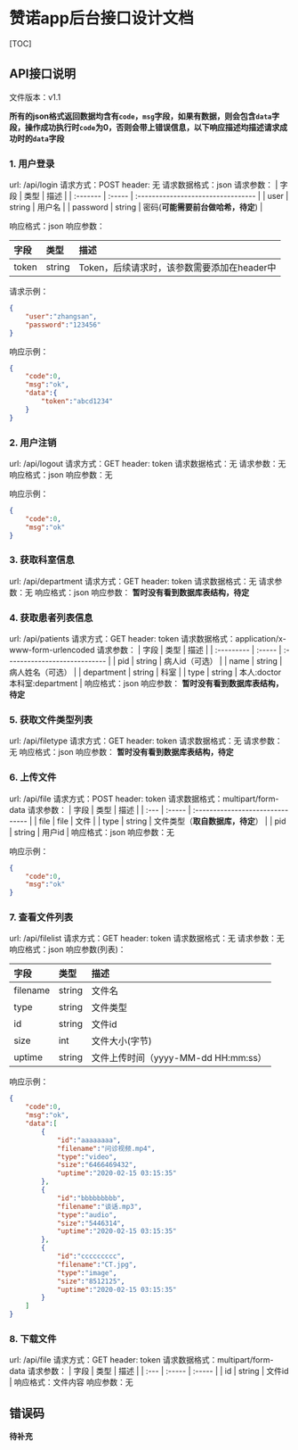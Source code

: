 # 赞诺app后台接口设计文档

[TOC]

## API接口说明

文件版本：v1.1

**所有的json格式返回数据均含有`code`，`msg`字段，如果有数据，则会包含`data`字段，操作成功执行时`code`为0，否则会带上错误信息，以下响应描述均描述请求成功时的`data`字段**

### 1. 用户登录

url: /api/login
请求方式：POST
header: 无
请求数据格式：json
请求参数：
| 字段     | 类型   | 描述                               |
| :------- | :----- | :--------------------------------- |
| user     | string | 用户名                             |
| password | string | 密码(**可能需要前台做哈希，待定**) |

响应格式：json
响应参数：

| 字段  | 类型   | 描述                                        |
| :---- | :----- | :------------------------------------------ |
| token | string | Token，后续请求时，该参数需要添加在header中 |

请求示例：

```json
{
    "user":"zhangsan",
    "password":"123456"
}
```

响应示例：
```json
{
    "code":0,
    "msg":"ok",
    "data":{
        "token":"abcd1234"
    }
}
```

### 2. 用户注销

url: /api/logout
请求方式：GET
header: token
请求数据格式：无
请求参数：无
响应格式：json
响应参数：无

响应示例：
```json
{
    "code":0,
    "msg":"ok"
}
```

### 3. 获取科室信息
url: /api/department
请求方式：GET
header: token
请求数据格式：无
请求参数：无
响应格式：json
响应参数：
**暂时没有看到数据库表结构，待定**

### 4. 获取患者列表信息

url: /api/patients
请求方式：GET
header: token
请求数据格式：application/x-www-form-urlencoded
请求参数：
| 字段       | 类型   | 描述                          |
| :--------- | :----- | :---------------------------- |
| pid        | string | 病人id（可选）                |
| name       | string | 病人姓名（可选）              |
| department | string | 科室                          |
| type       | string | 本人:doctor 本科室:department |
响应格式：json
响应参数：
**暂时没有看到数据库表结构，待定**

### 5. 获取文件类型列表

url: /api/filetype
请求方式：GET
header: token
请求数据格式：无
请求参数：无
响应格式：json
响应参数：
**暂时没有看到数据库表结构，待定**

### 6. 上传文件

url: /api/file
请求方式：POST
header: token
请求数据格式：multipart/form-data
请求参数：
| 字段 | 类型   | 描述                             |
| :--- | :----- | :------------------------------- |
| file | file   | 文件                             |
| type | string | 文件类型（**取自数据库，待定**） |
| pid  | string | 用户id                           |
响应格式：json
响应参数：无

响应示例：
```json
{
    "code":0,
    "msg":"ok"
}
```

### 7. 查看文件列表

url: /api/filelist
请求方式：GET
header: token
请求数据格式：无
请求参数：无
响应格式：json
响应参数(列表)：

| 字段     | 类型   | 描述                                |
| :------- | :----- | :---------------------------------- |
| filename | string | 文件名                              |
| type     | string | 文件类型                            |
| id       | string | 文件id                              |
| size     | int    | 文件大小(字节)                      |
| uptime   | string | 文件上传时间（yyyy-MM-dd HH:mm:ss） |


响应示例：

```json
{
    "code":0,
    "msg":"ok",
    "data":[
        {
            "id":"aaaaaaaa",
            "filename":"问诊视频.mp4",
            "type":"video",
            "size":"6466469432",
            "uptime":"2020-02-15 03:15:35"
        },
        {
            "id":"bbbbbbbbb",
            "filename":"谈话.mp3",
            "type":"audio",
            "size":"5446314",
            "uptime":"2020-02-15 03:15:35"
        },
        {
            "id":"ccccccccc",
            "filename":"CT.jpg",
            "type":"image",
            "size":"8512125",
            "uptime":"2020-02-15 03:15:35"
        }
    ]
}
```


### 8. 下载文件

url: /api/file
请求方式：GET
header: token
请求数据格式：multipart/form-data
请求参数：
| 字段 | 类型   | 描述   |
| :--- | :----- | :----- |
| id   | string | 文件id |
响应格式：文件内容
响应参数：无

## 错误码

**待补充**